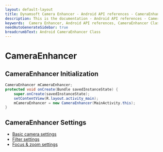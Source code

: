 ```yaml
---
layout: default-layout
title: Dynamsoft Camera Enhancer - Android API references - CameraEnhancer Class
description: This is the documentation - Android API references - CameraEnhancer Class page of Dynamsoft Camera Enhancer.
keywords:  Camera Enhancer, Android API references, CameraEnhancer Class
needAutoGenerateSidebar: true
breadcrumbText: Android CameraEnhancer Class
---
```


# CameraEnhancer

## CameraEnhancer Initialization

```java
CameraEnhancer mCameraEnhancer;
protected void onCreate(Bundle savedInstanceState) {
    super.onCreate(savedInstanceState);
    setContentView(R.layout.activity_main);
    mCameraEnhancer = new CameraEnhancer(MainActivity.this);
}
```

## CameraEnhancer Settings

- [Basic camera settings]({{site.android-cameraenhancer}}basic-setting.html)
- [Filter settings]({{site.android-cameraenhancer}}filter.html)
- [Focus & zoom settings]({{site.android-cameraenhancer}}zoom-focus.html)
